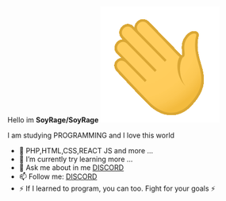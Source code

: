Hello im **SoyRage/SoyRage** ![Image](https://raw.githubusercontent.com/Calatop/Calatop/main/img/wave.gif)

I am studying PROGRAMMING and I love this world

- 🔭 PHP,HTML,CSS,REACT JS and more ...
- 🌱 I’m currently try learning more ...
- 💬 Ask me about in me [DISCORD](https://discord.gg/4f9YcT97SZ)
- 📫 Follow me: [DISCORD](https://www.youtube.com/channel/UCfLzjIlbadSJnpymgjtRrCA)
- ⚡ If I learned to program, you can too. Fight for your goals ⚡ 
